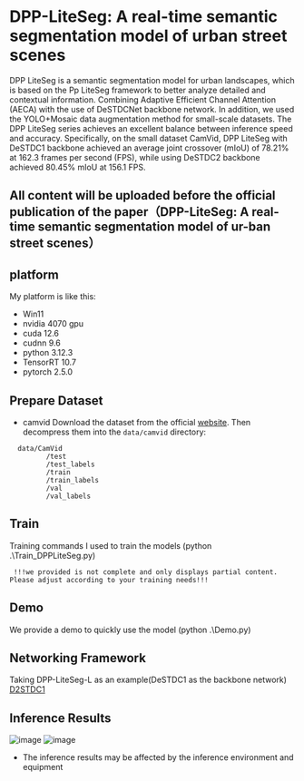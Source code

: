 # DPP-LiteSeg: A real-time semantic segmentation model of urban street scenes
DPP LiteSeg is a semantic segmentation model for urban landscapes, which is based on the Pp LiteSeg framework to better analyze detailed and contextual information. Combining Adaptive Efficient Channel Attention (AECA) with the use of DeSTDCNet backbone network. In addition, we used the YOLO+Mosaic data augmentation method for small-scale datasets. The DPP LiteSeg series achieves an excellent balance between inference speed and accuracy. Specifically, on the small dataset CamVid, DPP LiteSeg with DeSTDC1 backbone achieved an average joint crossover (mIoU) of 78.21% at 162.3 frames per second (FPS), while using DeSTDC2 backbone achieved 80.45% mIoU at 156.1 FPS.
## All content will be uploaded before the official publication of the paper（DPP-LiteSeg: A real-time semantic segmentation model of ur-ban street scenes）
## platform
My platform is like this:

* Win11
* nvidia 4070 gpu
* cuda 12.6
* cudnn 9.6
* python 3.12.3
* TensorRT 10.7
* pytorch 2.5.0


## Prepare Dataset
* camvid
Download the dataset from the official [website](http://mi.eng.cam.ac.uk/research/projects/VideoRec/CamVid/). Then decompress them into the `data/camvid` directory:  
```
  data/CamVid
         /test
         /test_labels
         /train
         /train_labels
         /val
         /val_labels
```
## Train
Training commands I used to train the models (python .\Train_DPPLiteSeg.py) 
```
 !!!we provided is not complete and only displays partial content. Please adjust according to your training needs!!!
```
## Demo
We provide a demo to quickly use the model (python .\Demo.py)
## Networking Framework
Taking DPP-LiteSeg-L as an example(DeSTDC1 as the backbone network)
[D2STDC1](https://github.com/user-attachments/assets/cf5d7d0d-80c0-425b-85bf-c3fdb1e4146d)
## Inference Results
![image](https://github.com/user-attachments/assets/d1005a9d-69dc-4701-8f24-f88af04348e3)
![image](https://github.com/user-attachments/assets/601b469e-e697-4c2f-b3da-a0df32b81ae3)
* The inference results may be affected by the inference environment and equipment
